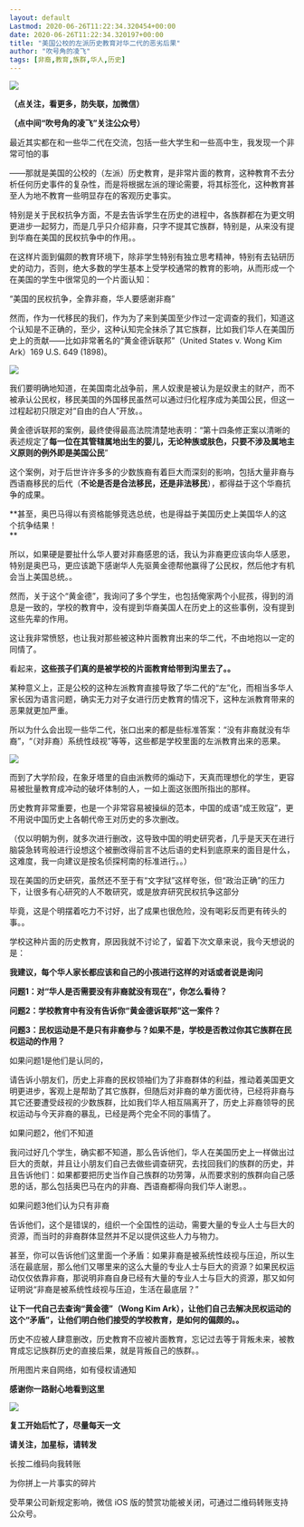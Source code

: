 ```yaml
---
layout: default
Lastmod: 2020-06-26T11:22:34.320454+00:00
date: 2020-06-26T11:22:34.320197+00:00
title: "美国公校的左派历史教育对华二代的恶劣后果"
author: "吹号角的凌飞"
tags: [非裔,教育,族群,华人,历史]
---
```


![](https://images.weserv.nl/?url=https%3A//mmbiz.qpic.cn/mmbiz_gif/cwdQ0rj9ib2U0WK4RxYsnXqdBiajgSUpqIkJZQLKCZfFzgsLEk0YUcEJFej7NAsBG5ibFDMMy61hsuicat0pibBp9HQ/640%3Fwx_fmt%3Dgif)

**（点关注，看更多，防失联，加微信）**

**（点中间“吹号角的凌飞”关注公众号）**

最近其实都在和一些华二代在交流，包括一些大学生和一些高中生，我发现一个非常可怕的事

——那就是美国的公校的（左派）历史教育，是非常片面的教育，这种教育不去分析任何历史事件的复杂性，而是将根据左派的理论需要，将其标签化，这种教育甚至人为地不教育一些明显存在的客观历史事实。

特别是关于民权抗争方面，不是去告诉学生在历史的进程中，各族群都在为更文明更进步一起努力，而是几乎只介绍非裔，只字不提其它族群，特别是，从来没有提到华裔在美国的民权抗争中的作用。。  

在这样片面到偏颇的教育环境下，除非学生特别有独立思考精神，特别有去钻研历史的动力，否则，绝大多数的学生基本上受学校通常的教育的影响，从而形成一个在美国的学生中很常见的一个片面认知：

“美国的民权抗争，全靠非裔，华人要感谢非裔”  

然而，作为一代移民的我们，作为为了来到美国至少作过一定调查的我们，知道这个认知是不正确的，至少，这种认知完全抹杀了其它族群，比如我们华人在美国历史上的贡献——比如非常著名的“黄金德诉联邦”（United States v. Wong Kim Ark）169 U.S. 649 (1898)。  

![](https://images.weserv.nl/?url=https%3A//mmbiz.qpic.cn/mmbiz_jpg/4fyfx1jxxPibHlugMzbZ3fTHRB6EGokOk2Ce7OSOUUfxAq6Vdlg2vF1af4w9NqrIqg7TwPiakjvhUx4dqohzndkA/640%3Fwx_fmt%3Djpeg)

我们要明确地知道，在美国南北战争前，黑人奴隶是被认为是奴隶主的财产，而不被承认公民权，移民美国的外国移民虽然可以通过归化程序成为美国公民，但这一过程起初只限定对“自由的白人”开放。。

黄金德诉联邦的案例，最终使得最高法院清楚地表明：“第十四条修正案以清晰的表述规定了**每一位在其管辖属地出生的婴儿，无论种族或肤色，只要不涉及属地主义原则的例外即是美国公民**”

这个案例，对于后世许许多多的少数族裔有着巨大而深刻的影响，包括大量非裔与西语裔移民的后代（**不论是否是合法移民，还是非法移民**），都得益于这个华裔抗争的成果。

**甚至，奥巴马得以有资格能够竞选总统，也是得益于美国历史上美国华人的这个抗争结果！  
**

所以，如果硬是要扯什么华人要对非裔感恩的话，我认为非裔更应该向华人感恩，特别是奥巴马，更应该跪下感谢华人先驱黄金德帮他赢得了公民权，然后他才有机会当上美国总统。。

然而，关于这个“黄金德”，我询问了多个学生，也包括俺家两个小屁孩，得到的消息是一致的，学校的教育中，没有提到华裔美国人在历史上的这些事例，没有提到这些先辈的作用。  

这让我非常愤怒，也让我对那些被这种片面教育出来的华二代，不由地抱以一定的同情了。  

看起来，**这些孩子们真的是被学校的片面教育给带到沟里去了。。**  

某种意义上，正是公校的这种左派教育直接导致了华二代的“左”化，而相当多华人家长因为语言问题，确实无力对子女进行历史教育的情况下，这种左派教育带来的恶果就更加严重。  

所以为什么会出现一些华二代，张口出来的都是些标准答案：“没有非裔就没有华裔”，“（对非裔）系统性歧视”等等，这些都是学校里面的左派教育出来的恶果。

![](https://images.weserv.nl/?url=https%3A//mmbiz.qpic.cn/mmbiz_jpg/4fyfx1jxxPibicIbYV1dCiakU0O8JTcns6s8ian4vLPx0bBzaEtp7PgJqyWOybljM41wAoibAiaFibiafIz9jYsIL51Qhw/640%3Fwx_fmt%3Djpeg)

而到了大学阶段，在象牙塔里的自由派教师的煽动下，天真而理想化的学生，更容易被批量教育成冲动的破坏体制的人，一如上面这张图所指出的那样。  

历史教育非常重要，也是一个非常容易被操纵的范本，中国的成语“成王败寇”，更不用说中国历史上各朝代帝王对历史的多次删改。

（仅以明朝为例，就多次进行删改，这导致中国的明史研究者，几乎是天天在进行脑袋急转弯般进行设想这个被删改得前言不达后语的史料到底原来的面目是什么，这难度，我一向建议是按名侦探柯南的标准进行。。）

现在美国的历史研究，虽然还不至于有“文字狱”这样夸张，但“政治正确”的压力下，让很多有心研究的人不敢研究，或是放弃研究民权抗争这部分  

毕竟，这是个明摆着吃力不讨好，出了成果也很危险，没有喝彩反而更有砖头的事。。  

学校这种片面的历史教育，原因我就不讨论了，留着下次文章来说，我今天想说的是：  

**我建议，每个华人家长都应该和自己的小孩进行这样的对话或者说是询问**

**问题1：对“华人是否需要没有非裔就没有现在”，你怎么看待？**

**问题2：学校教育中有没有告诉你“黄金德诉联邦”这一案件？**

**问题3：民权运动是不是只有非裔参与？如果不是，学校是否教过你其它族群在民权运动的作用？**

如果问题1是他们是认同的，

请告诉小朋友们，历史上非裔的民权领袖们为了非裔群体的利益，推动着美国更文明更进步，客观上是帮助了其它族群，但随后对非裔的单方面优待，已经将非裔与其它还要遭受歧视的少数族群，比如我们华人相互隔离开了，历史上非裔领导的民权运动与今天非裔的暴乱，已经是两个完全不同的事情了。

如果问题2，他们不知道

我问过好几个学生，确实都不知道，那么告诉他们，华人在美国历史上一样做出过巨大的贡献，并且让小朋友们自己去做些调查研究，去找回我们的族群的历史，并且告诉他们：如果都要把历史当作自己族群的功劳簿，从而要求别的族群向自己感恩的话，那么包括奥巴马在内的非裔、西语裔都得向我们华人谢恩。。  

如果问题3他们认为只有非裔  

告诉他们，这个是错误的，组织一个全国性的运动，需要大量的专业人士与巨大的资源，而当时的非裔群体显然并不足以提供这些人力与物力。

甚至，你可以告诉他们这里面一个矛盾：如果非裔是被系统性歧视与压迫，所以生活在最底层，那么他们又哪里来的这么大量的专业人士与巨大的资源？如果民权运动仅仅依靠非裔，那说明非裔自身已经有大量的专业人士与巨大的资源，那又如何证明说“非裔是被系统性歧视与压迫，生活在最底层？”

**让下一代自己去查询“黄金德”（Wong Kim Ark），让他们自己去解决民权运动的这个“矛盾”，让他们明白他们接受的学校教育，是如何的偏颇的。。**

历史不应被人肆意删改，历史教育不应被片面教育，忘记过去等于背叛未来，被教育成忘记族群历史的直接后果，就是背叛自己的族群。。  

所用图片来自网络，如有侵权请通知

**感谢你一路耐心地看到这里**  

![](https://images.weserv.nl/?url=https%3A//mmbiz.qpic.cn/mmbiz_jpg/4fyfx1jxxPibHlugMzbZ3fTHRB6EGokOkEvCQgBBAibcX6cn0b7iaVdNhAjkfosVE3SoXpmRiazbQwlibUbQNs4tyrQ/640%3Fwx_fmt%3Djpeg)

**复工开始后忙了，尽量每天一文**

**请关注，加星标，请转发**

长按二维码向我转账

为你拼上一片事实的碎片

受苹果公司新规定影响，微信 iOS 版的赞赏功能被关闭，可通过二维码转账支持公众号。

